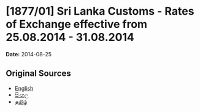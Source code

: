 # [1877/01] Sri Lanka Customs - Rates of Exchange effective from 25.08.2014 - 31.08.2014

**Date:** 2014-08-25

## Original Sources

- [English](https://documents.gov.lk/view/extra-gazettes/2014/8/1877-01_E.pdf)
- [සිංහල](https://documents.gov.lk/view/extra-gazettes/2014/8/1877-01_S.pdf)
- [தமிழ்](https://documents.gov.lk/view/extra-gazettes/2014/8/1877-01_T.pdf)
